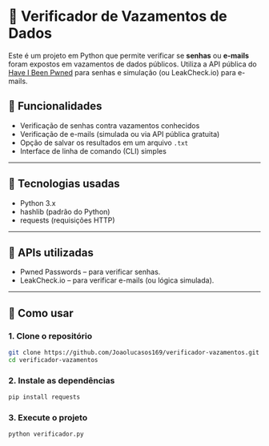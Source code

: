 # 🔐 Verificador de Vazamentos de Dados

Este é um projeto em Python que permite verificar se **senhas** ou **e-mails** foram expostos em vazamentos de dados públicos. Utiliza a API pública do [Have I Been Pwned](https://haveibeenpwned.com/) para senhas e simulação (ou LeakCheck.io) para e-mails.

## 🧠 Funcionalidades

- Verificação de senhas contra vazamentos conhecidos
- Verificação de e-mails (simulada ou via API pública gratuita)
- Opção de salvar os resultados em um arquivo `.txt`
- Interface de linha de comando (CLI) simples

---
## 🔧 Tecnologias usadas
- Python 3.x
- hashlib (padrão do Python)
- requests (requisições HTTP)
---

## 📌 APIs utilizadas
- Pwned Passwords – para verificar senhas.
- LeakCheck.io – para verificar e-mails (ou lógica simulada).
---

## 🚀 Como usar

### 1. Clone o repositório

```bash
git clone https://github.com/Joaolucasos169/verificador-vazamentos.git
cd verificador-vazamentos
```

### 2. Instale as dependências

```bash
pip install requests
```

### 3. Execute o projeto

```bash
python verificador.py
```


